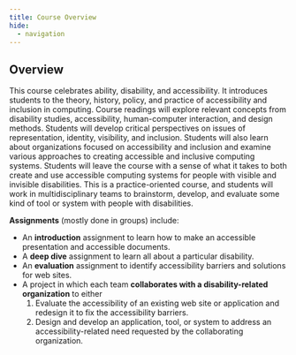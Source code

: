 ```yaml
---
title: Course Overview
hide:
  - navigation
---
```


## Overview

This course celebrates ability, disability, and accessibility. It introduces students to the theory, history, policy, and practice of accessibility and inclusion in computing. Course readings will explore relevant concepts from disability studies, accessibility, human-computer interaction, and design methods. Students will develop critical perspectives on issues of representation, identity, visibility, and inclusion. Students will also learn about organizations focused on accessibility and inclusion and examine various approaches to creating accessible and inclusive computing systems. Students will leave the course with a sense of what it takes to both create and use accessible computing systems for people with visible and invisible disabilities. This is a practice-oriented course, and students will work in multidisciplinary teams to brainstorm, develop, and evaluate some kind of tool or system with people with disabilities.


**Assignments** (mostly done in groups) include:

- An **introduction** assignment to learn how to make an accessible presentation and accessible documents. 
- A **deep dive** assignment to learn all about a particular disability.
- An **evaluation** assignment to identify accessibility barriers and solutions for web sites. 
- A project in which each team **collaborates with a disability-related organization** to either 
    1. Evaluate the accessibility of an existing web site or application and redesign it to fix the accessibility barriers. 
    1. Design and develop an application, tool, or system to address an accessibility-related need requested by the collaborating organization. 

